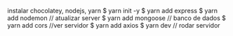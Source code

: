 instalar chocolatey, nodejs, yarn 
$ yarn init -y 
$ yarn add express 
$ yarn add nodemon // atualizar server 
$ yarn add mongoose // banco de dados 
$ yarn add cors //ver servidor
$ yarn add axios
$ yarn dev // rodar servidor
